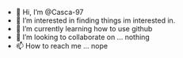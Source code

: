 - 👋 Hi, I’m @Casca-97
- 👀 I’m interested in finding things im interested in.
- 🌱 I’m currently learning how to use github
- 💞️ I’m looking to collaborate on ... nothing
- 📫 How to reach me ... nope

<!---
Casca-97/Casca-97 is a ✨ special ✨ repository because its `README.md` (this file) appears on your GitHub profile.
You can click the Preview link to take a look at your changes.
--->
